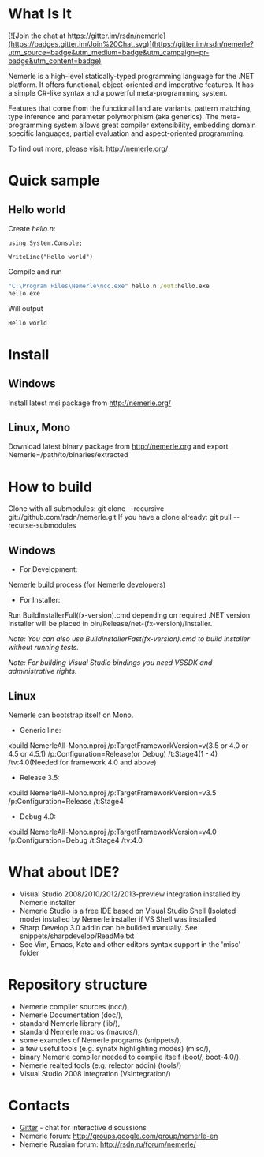 # What Is It

[![Join the chat at https://gitter.im/rsdn/nemerle](https://badges.gitter.im/Join%20Chat.svg)](https://gitter.im/rsdn/nemerle?utm_source=badge&utm_medium=badge&utm_campaign=pr-badge&utm_content=badge)

Nemerle is a high-level statically-typed programming language for the .NET platform. It offers functional, object-oriented and imperative features. It has a simple C#-like syntax and a powerful meta-programming system.

Features that come from the functional land are variants, pattern matching, type inference and parameter polymorphism (aka generics). The meta-programming system allows great compiler extensibility, embedding domain specific languages, partial evaluation and aspect-oriented programming.

To find out more, please visit: http://nemerle.org/

# Quick sample

## Hello world

Create _hello.n_:
```nemerle
using System.Console;

WriteLine("Hello world")
```
Compile and run
```bat
"C:\Program Files\Nemerle\ncc.exe" hello.n /out:hello.exe
hello.exe
```
Will output
```bat
Hello world
```
# Install

## Windows

  Install latest msi package from http://nemerle.org/

## Linux, Mono

  Download latest binary package from http://nemerle.org and export Nemerle=/path/to/binaries/extracted

# How to build


Clone with all submodules: git clone --recursive git://github.com/rsdn/nemerle.git
If you have a clone already: git pull --recurse-submodules

## Windows

  * For Development:
  
  [Nemerle build process (for Nemerle developers)](https://github.com/rsdn/nemerle/wiki/Nemerle-build-process-(for-Nemerle-developers))

  * For Installer:
  
  Run BuildInstallerFull(fx-version).cmd depending on required .NET version. Installer will be placed in bin/Release/net-(fx-version)/Installer.
  
  _Note: You can also use BuildInstallerFast(fx-version).cmd to build installer without running tests._

  _Note: For building Visual Studio bindings you need VSSDK and administrative rights._

## Linux

  Nemerle can bootstrap itself on Mono.
  
  * Generic line:
  
  xbuild NemerleAll-Mono.nproj /p:TargetFrameworkVersion=v(3.5 or 4.0 or 4.5 or 4.5.1) /p:Configuration=Release(or Debug) /t:Stage4(1 - 4) /tv:4.0(Needed for framework 4.0 and above)   
  
  * Release 3.5:
  
  xbuild NemerleAll-Mono.nproj /p:TargetFrameworkVersion=v3.5 /p:Configuration=Release /t:Stage4  
  
  * Debug 4.0:
  
  xbuild NemerleAll-Mono.nproj /p:TargetFrameworkVersion=v4.0 /p:Configuration=Debug /t:Stage4 /tv:4.0
  

# What about IDE?

  * Visual Studio 2008/2010/2012/2013-preview integration installed by Nemerle installer
  * Nemerle Studio is a free IDE based on Visual Studio Shell (Isolated mode) installed by Nemerle installer if VS Shell was installed
  * Sharp Develop 3.0 addin can be builded manually. See snippets/sharpdevelop/ReadMe.txt 
  * See Vim, Emacs, Kate and other editors syntax support in the 'misc' folder

# Repository structure

  * Nemerle compiler sources (ncc/),
  * Nemerle Documentation (doc/),
  * standard Nemerle library (lib/),
  * standard Nemerle macros (macros/),
  * some examples of Nemerle programs (snippets/),
  * a few useful tools (e.g. synatx highlighting modes) (misc/),
  * binary Nemerle compiler needed to compile itself (boot/, boot-4.0/).
  * Nemerle realted tools (e.g. relector addin) (tools/)
  * Visual Studio 2008 integration (VsIntegration/)

# Contacts

  * [Gitter](https://gitter.im/rsdn/nemerle) - chat for interactive discussions
  * Nemerle forum: http://groups.google.com/group/nemerle-en
  * Nemerle Russian forum: http://rsdn.ru/forum/nemerle/
